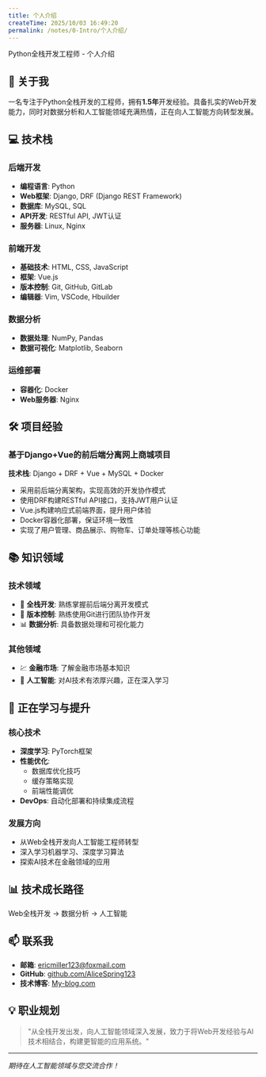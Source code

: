 ```yaml
---
title: 个人介绍
createTime: 2025/10/03 16:49:20
permalink: /notes/0-Intro/个人介绍/
---
```


Python全栈开发工程师 - 个人介绍
## 🚀 关于我

一名专注于Python全栈开发的工程师，拥有**1.5年**开发经验。具备扎实的Web开发能力，同时对数据分析和人工智能领域充满热情，正在向人工智能方向转型发展。

## 💻 技术栈

### 后端开发
- **编程语言**: Python
- **Web框架**: Django, DRF (Django REST Framework)
- **数据库**: MySQL, SQL
- **API开发**: RESTful API, JWT认证
- **服务器**: Linux, Nginx

### 前端开发
- **基础技术**: HTML, CSS, JavaScript
- **框架**: Vue.js
- **版本控制**: Git, GitHub, GitLab
- **编辑器**: Vim, VSCode, Hbuilder

### 数据分析
- **数据处理**: NumPy, Pandas
- **数据可视化**: Matplotlib, Seaborn

### 运维部署
- **容器化**: Docker
- **Web服务器**: Nginx

## 🛠️ 项目经验

### 基于Django+Vue的前后端分离网上商城项目
**技术栈**: Django + DRF + Vue + MySQL + Docker
- 采用前后端分离架构，实现高效的开发协作模式
- 使用DRF构建RESTful API接口，支持JWT用户认证
- Vue.js构建响应式前端界面，提升用户体验
- Docker容器化部署，保证环境一致性
- 实现了用户管理、商品展示、购物车、订单处理等核心功能

## 📚 知识领域

### 技术领域
- 🌟 **全栈开发**: 熟练掌握前后端分离开发模式
- 🔄 **版本控制**: 熟练使用Git进行团队协作开发
- 📊 **数据分析**: 具备数据处理和可视化能力

### 其他领域
- 💹 **金融市场**: 了解金融市场基本知识
- 🤖 **人工智能**: 对AI技术有浓厚兴趣，正在深入学习

## 🌱 正在学习与提升

### 核心技术
- **深度学习**: PyTorch框架
- **性能优化**: 
  - 数据库优化技巧
  - 缓存策略实现
  - 前端性能调优
- **DevOps**: 自动化部署和持续集成流程

### 发展方向
- 从Web全栈开发向人工智能工程师转型
- 深入学习机器学习、深度学习算法
- 探索AI技术在金融领域的应用

## 📊 技术成长路径
Web全栈开发 → 数据分析 → 人工智能


## 📫 联系我

- **邮箱**: [ericmiller123@foxmail.com](mailto:ericmiller123@foxmail.com?subject=GetInTouch&沟通&body=你好，Eric)
- **GitHub**: [github.com/AliceSpring123](https://github.com/AliceSpring123?tab=repositories)
- **技术博客**: [My-blog.com](/)

## 💡 职业规划

> "从全栈开发出发，向人工智能领域深入发展，致力于将Web开发经验与AI技术相结合，构建更智能的应用系统。"

---

*期待在人工智能领域与您交流合作！*